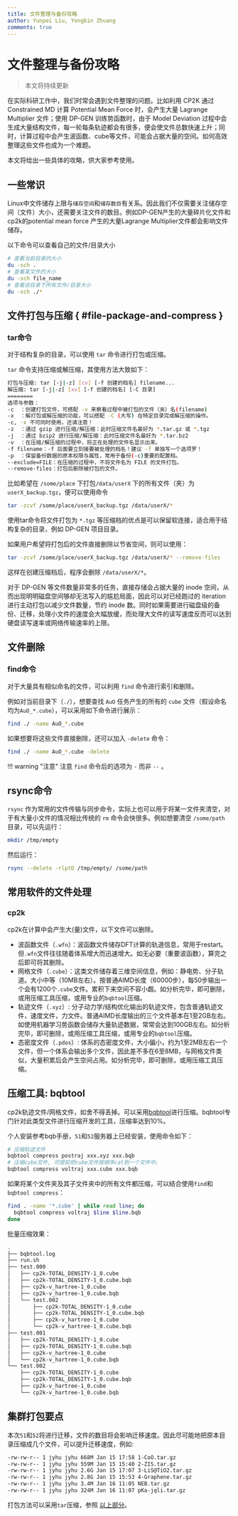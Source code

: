 ```yaml
---
title: 文件整理与备份攻略
author: Yunpei Liu, Yongbin Zhuang
comments: true
---
```


# 文件整理与备份攻略

> 本文将持续更新

在实际科研工作中，我们时常会遇到文件整理的问题。比如利用 CP2K 通过 Constrained MD 计算 Potential Mean Force 时，会产生大量 Lagrange Multiplier 文件；使用 DP-GEN 训练势函数时，由于 Model Deviation 过程中会生成大量结构文件，每一轮每条轨迹都会有很多，便会使文件总数快速上升；同时，计算过程中会产生波函数、cube等文件，可能会占据大量的空间。如何高效整理这些文件也成为一个难题。

本文将给出一些具体的攻略，供大家参考使用。

## 一些常识

Linux中文件储存上限与`储存空间`和`储存数目`有关系。因此我们不仅需要关注储存空间（文件）大小，还需要关注文件的数目。例如DP-GEN产生的大量碎片化文件和cp2k的potential mean force 产生的大量Lagrange Multiplier文件都会影响文件储存。

以下命令可以查看自己的文件/目录大小

```bash
# 查看当前目录的大小
du -sch .
# 查看某文件的大小
du -sch file_name
# 查看该目录下所有文件/目录大小
du -sch ./*
```



## 文件打包与压缩 { #file-package-and-compress }

### tar命令

对于结构复杂的目录，可以使用 `tar` 命令进行打包或压缩。

`tar` 命令支持压缩或解压缩，其使用方法大致如下：

```bash
打包与压缩: tar [-j|-z] [cv] [-f 创建的档名] filename... 
解压缩: tar [-j|-z] [xv] [-f 创建的档名] [-C 目录]
========
选项与参数：
-c  ：创建打包文件，可搭配 -v 来察看过程中被打包的文件（夹）名(filename)
-x  ：解打包或解压缩的功能，可以搭配 -C (大写) 在特定目录完成解压缩的操作。
-c, -x 不可同时使用，还请注意！
-z  ：通过 gzip 进行压缩/解压缩：此时压缩文件名最好为 *.tar.gz 或 *.tgz
-j  ：通过 bzip2 进行压缩/解压缩：此时压缩文件名最好为 *.tar.bz2
-v  ：在压缩/解压缩的过程中，将正在处理的文件名显示出来。
-f filename：-f 后面要立刻接要被处理的档名！建议 -f 单独写一个选项罗！
-p  ：保留备份数据的原本权限与属性，常用于备份(-c)重要的配置档。
--exclude=FILE：在压缩的过程中，不将文件名为 FILE 的文件打包。
--remove-files：打包后删除被打包的文件。
```

比如希望在 `/some/place` 下打包`/data/userX` 下的所有文件（夹）为 `userX_backup.tgz`，便可以使用命令

```bash
tar -zcvf /some/place/userX_backup.tgz /data/userX/*
```

使用tar命令将文件打包为 `*.tgz` 等压缩档的优点是可以保留软连接，适合用于结构复杂的目录，例如 DP-GEN 项目目录。

如果用户希望将打包后的文件直接删除以节省空间，则可以使用：

```bash
tar -zcvf /some/place/userX_backup.tgz /data/userX/* --remove-files
```

这样在创建压缩档后，程序会删除 `/data/userX/*`。

对于 DP-GEN 等文件数量非常多的任务，直接存储会占据大量的 inode 空间，从而出现明明磁盘空间够却无法写入的尴尬局面，因此可以对已经跑过的 iteration 进行主动打包以减少文件数量，节约 inode 数。同时如果需要进行磁盘级的备份、迁移，处理小文件的速度会大幅放缓，而处理大文件的读写速度反而可以达到硬盘读写速率或网络传输速率的上限。

## 文件删除

### find命令

对于大量具有相似命名的文件，可以利用 `find` 命令进行索引和删除。

例如对当前目录下（`./`），想要查找 `AuO` 任务产生的所有的 `cube` 文件（假设命名均为`AuO_*.cube`），可以采用如下命令进行展示：

```bash
find ./ -name AuO_*.cube
```

如果想要将这些文件直接删除，还可以加入 `-delete` 命令：

```bash
find ./ -name AuO_*.cube -delete
```

!!! warning "注意"
    注意 <code>find</code> 命令后的选项为 <code>-</code> 而非 <code>--</code> 。

## rsync命令

`rsync` 作为常用的文件传输与同步命令，实际上也可以用于将某一文件夹清空，对于有大量小文件的情况相比传统的 `rm` 命令会快很多。例如想要清空 `/some/path` 目录，可以先运行：

```bash
mkdir /tmp/empty
```

然后运行：

 ```bash
rsync --delete -rlptD /tmp/empty/ /some/path
 ```



## 常用软件的文件处理

### cp2k

cp2k在计算中会产生大(量)文件，以下文件可以删除。

- 波函数文件（`.wfn`）：波函数文件储存DFT计算的轨道信息，常用于restart。但`.wfn`文件往往随着体系增大而迅速增大。如无必要（重要波函数），算完之后即可将其删除。
- 网格文件（`.cube`）：这类文件储存着三维空间信息，例如：静电势、分子轨道。大小中等（10MB左右）。按普通AIMD长度（60000步），每50步输出一个会有1200个`.cube`文件。累积下来空间不容小觑。如分析完毕，即可删除，或用压缩工具压缩，或用专业的`bqbtool`压缩。
- 轨迹文件（`.xyz`）: 分子动力学/结构优化输出的轨迹文件，包含普通轨迹文件，速度文件，力文件。普通AIMD长度输出的三个文件基本在1至2GB左右。如使用机器学习势函数会储存大量轨迹数据，常常会达到100GB左右。如分析完毕，即可删除，或用压缩工具压缩，或用专业的`bqbtool`压缩。
- 态密度文件（`.pdos`）: 体系的态密度文件，大小偏小，约为1至2MB左右一个文件，但一个体系会输出多个文件，因此差不多在6至8MB，与网格文件类似，大量积累后会产生空间占用。如分析完毕，即可删除，或用压缩工具压缩。



## 压缩工具: bqbtool

cp2k轨迹文件/网格文件，如舍不得丢掉。可以采用[bqbtool](https://brehm-research.de/bqb.php)进行压缩。bqbtool专门针对此类型文件进行压缩开发的工具，压缩率达到10%。

个人安装参考bqb手册，`51`和`52`服务器上已经安装，使用命令如下：

```bash
# 压缩轨迹文件
bqbtool compress postraj xxx.xyz xxx.bqb
# 压缩cube文件, 可提前把cube文件按顺序cat到一个文件中。
bqbtool compress voltraj xxx.cube xxx.bqb
```

如果将某个文件夹及其子文件夹中的所有文件都压缩，可以结合使用`find`和`bqbtool compress`：

```bash
find . -name '*.cube' | while read line; do
  bqbtool compress voltraj $line $line.bqb
done
```

批量压缩效果：

```bash
.
├── bqbtool.log
├── run.sh
├── test.000
│   ├── cp2k-TOTAL_DENSITY-1_0.cube
│   ├── cp2k-TOTAL_DENSITY-1_0.cube.bqb
│   ├── cp2k-v_hartree-1_0.cube
│   ├── cp2k-v_hartree-1_0.cube.bqb
│   └── test.002
│       ├── cp2k-TOTAL_DENSITY-1_0.cube
│       ├── cp2k-TOTAL_DENSITY-1_0.cube.bqb
│       ├── cp2k-v_hartree-1_0.cube
│       └── cp2k-v_hartree-1_0.cube.bqb
├── test.001
│   ├── cp2k-TOTAL_DENSITY-1_0.cube
│   ├── cp2k-TOTAL_DENSITY-1_0.cube.bqb
│   ├── cp2k-v_hartree-1_0.cube
│   └── cp2k-v_hartree-1_0.cube.bqb
└── test.002
    ├── cp2k-TOTAL_DENSITY-1_0.cube
    ├── cp2k-TOTAL_DENSITY-1_0.cube.bqb
    ├── cp2k-v_hartree-1_0.cube
    └── cp2k-v_hartree-1_0.cube.bqb
```

## 集群打包要点

本次`51`和`52`将进行迁移，文件的数目将会影响迁移速度。因此尽可能地把原本目录压缩成几个文件，可以提升迁移速度，例如:

```bash
-rw-rw-r-- 1 jyhu jyhu 668M Jan 15 17:58 1-CoO.tar.gz
-rw-rw-r-- 1 jyhu jyhu 559M Jan 15 15:40 2-ZIS.tar.gz
-rw-rw-r-- 1 jyhu jyhu 2.6G Jan 15 17:07 3-LiS@TiO2.tar.gz
-rw-rw-r-- 1 jyhu jyhu 2.8G Jan 15 15:53 4-Graphene.tar.gz
-rw-rw-r-- 1 jyhu jyhu 3.4M Jan 16 11:05 NEB.tar.gz
-rw-rw-r-- 1 jyhu jyhu 324M Jan 16 11:07 pKa-jqli.tar.gz
```

打包方法可以采用`tar`压缩，参照 [以上部分](#file-package-and-compress)。

